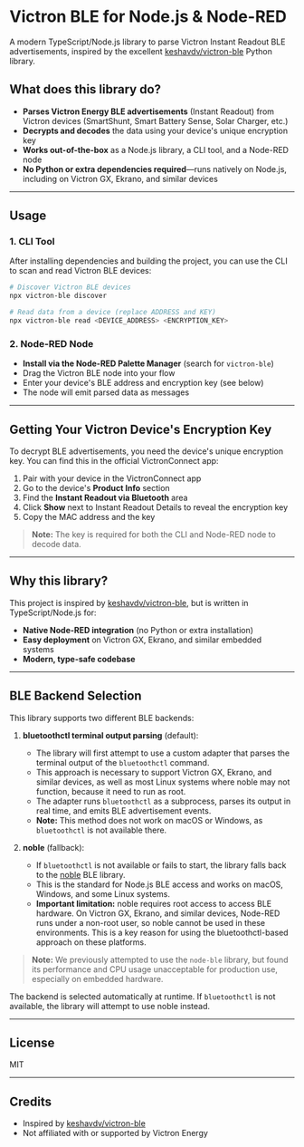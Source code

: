 # Victron BLE for Node.js & Node-RED

A modern TypeScript/Node.js library to parse Victron Instant Readout BLE advertisements, inspired by the excellent [keshavdv/victron-ble](https://github.com/keshavdv/victron-ble) Python library.

## What does this library do?

- **Parses Victron Energy BLE advertisements** (Instant Readout) from Victron devices (SmartShunt, Smart Battery Sense, Solar Charger, etc.)
- **Decrypts and decodes** the data using your device's unique encryption key
- **Works out-of-the-box** as a Node.js library, a CLI tool, and a Node-RED node
- **No Python or extra dependencies required**—runs natively on Node.js, including on Victron GX, Ekrano, and similar devices

---

## Usage

### 1. CLI Tool

After installing dependencies and building the project, you can use the CLI to scan and read Victron BLE devices:

```sh
# Discover Victron BLE devices
npx victron-ble discover

# Read data from a device (replace ADDRESS and KEY)
npx victron-ble read <DEVICE_ADDRESS> <ENCRYPTION_KEY>
```

### 2. Node-RED Node

- **Install via the Node-RED Palette Manager** (search for `victron-ble`)
- Drag the Victron BLE node into your flow
- Enter your device's BLE address and encryption key (see below)
- The node will emit parsed data as messages

---

## Getting Your Victron Device's Encryption Key

To decrypt BLE advertisements, you need the device's unique encryption key. You can find this in the official VictronConnect app:

1. Pair with your device in the VictronConnect app
2. Go to the device's **Product Info** section
3. Find the **Instant Readout via Bluetooth** area
4. Click **Show** next to Instant Readout Details to reveal the encryption key
5. Copy the MAC address and the key

> **Note:** The key is required for both the CLI and Node-RED node to decode data.

---

## Why this library?

This project is inspired by [keshavdv/victron-ble](https://github.com/keshavdv/victron-ble), but is written in TypeScript/Node.js for:
- **Native Node-RED integration** (no Python or extra installation)
- **Easy deployment** on Victron GX, Ekrano, and similar embedded systems
- **Modern, type-safe codebase**

---

## BLE Backend Selection

This library supports two different BLE backends:

1. **bluetoothctl terminal output parsing** (default):
   - The library will first attempt to use a custom adapter that parses the terminal output of the `bluetoothctl` command.
   - This approach is necessary to support Victron GX, Ekrano, and similar devices, as well as most Linux systems where noble may not function, because it need to run as root.
   - The adapter runs `bluetoothctl` as a subprocess, parses its output in real time, and emits BLE advertisement events.
   - **Note:** This method does not work on macOS or Windows, as `bluetoothctl` is not available there.

2. **noble** (fallback):
   - If `bluetoothctl` is not available or fails to start, the library falls back to the [noble](https://github.com/noble/noble) BLE library.
   - This is the standard for Node.js BLE access and works on macOS, Windows, and some Linux systems.
   - **Important limitation:** noble requires root access to access BLE hardware. On Victron GX, Ekrano, and similar devices, Node-RED runs under a non-root user, so noble cannot be used in these environments. This is a key reason for using the bluetoothctl-based approach on these platforms.

> **Note:** We previously attempted to use the `node-ble` library, but found its performance and CPU usage unacceptable for production use, especially on embedded hardware.

The backend is selected automatically at runtime. If `bluetoothctl` is not available, the library will attempt to use noble instead.

---

## License

MIT

---

## Credits

- Inspired by [keshavdv/victron-ble](https://github.com/keshavdv/victron-ble)
- Not affiliated with or supported by Victron Energy 